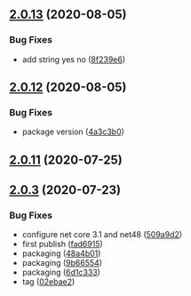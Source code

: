 ## [2.0.13](https://github.com/cdotyone/Core.Utilities/compare/v2.0.12...v2.0.13) (2020-08-05)


### Bug Fixes

* add string yes no ([8f239e6](https://github.com/cdotyone/Core.Utilities/commit/8f239e60ce45cdfbec512793705609b1d33bf37f))



## [2.0.12](https://github.com/cdotyone/Core.Utilities/compare/v2.0.11...v2.0.12) (2020-08-05)


### Bug Fixes

* package version ([4a3c3b0](https://github.com/cdotyone/Core.Utilities/commit/4a3c3b0feb90f0497216e0d26a2f30e796a231ae))



## [2.0.11](https://github.com/cdotyone/Core.Utilities/compare/v2.0.10...v2.0.11) (2020-07-25)



## [2.0.3](https://github.com/cdotyone/Core.Utilities/compare/02ebae2cc2fa3bf83ed74cc509b0d1b326e5c9bc...v2.0.3) (2020-07-23)


### Bug Fixes

* configure net core 3.1 and net48 ([509a9d2](https://github.com/cdotyone/Core.Utilities/commit/509a9d240a7efebfc9f51c6d6dabf74606ade224))
* first publish ([fad6915](https://github.com/cdotyone/Core.Utilities/commit/fad69153cfb24dc6d703b83a586eed1f7246d042))
* packaging ([48a4b01](https://github.com/cdotyone/Core.Utilities/commit/48a4b019012626b8ad96a78517da90e608afe5d1))
* packaging ([9b66554](https://github.com/cdotyone/Core.Utilities/commit/9b665541995bcbb0baa68ac725d0fe1b689f0c85))
* packaging ([6d1c333](https://github.com/cdotyone/Core.Utilities/commit/6d1c333a4df6be7ae16c85ebce8655fd60275669))
* tag ([02ebae2](https://github.com/cdotyone/Core.Utilities/commit/02ebae2cc2fa3bf83ed74cc509b0d1b326e5c9bc))



